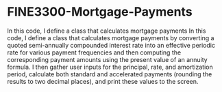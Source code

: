 # FINE3300-Mortgage-Payments
In this code, I define a class that calculates mortgage payments 
In this code, I define a class that calculates mortgage payments by converting a quoted semi-annually compounded interest rate into an effective periodic rate for various payment frequencies and then computing the corresponding payment amounts using the present value of an annuity formula. I then gather user inputs for the principal, rate, and amortization period, calculate both standard and accelerated payments (rounding the results to two decimal places), and print these values to the screen.

